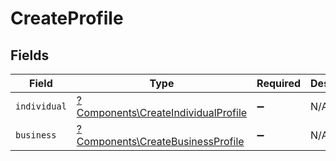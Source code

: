 # CreateProfile


## Fields

| Field                                                                                     | Type                                                                                      | Required                                                                                  | Description                                                                               |
| ----------------------------------------------------------------------------------------- | ----------------------------------------------------------------------------------------- | ----------------------------------------------------------------------------------------- | ----------------------------------------------------------------------------------------- |
| `individual`                                                                              | [?Components\CreateIndividualProfile](../../Models/Components/CreateIndividualProfile.md) | :heavy_minus_sign:                                                                        | N/A                                                                                       |
| `business`                                                                                | [?Components\CreateBusinessProfile](../../Models/Components/CreateBusinessProfile.md)     | :heavy_minus_sign:                                                                        | N/A                                                                                       |